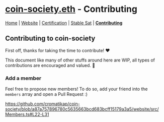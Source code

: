 # [coin-society.eth](https://coin-society.org) - Contributing

[Home](/) | [Website](/website/) | [Certification](/certification/) | [Stable Sat](/stable-sat/) | [**Contributing**](/CONTRIBUTING.md)

## Contributing to coin-society

First off, thanks for taking the time to contribute! ❤️

This document like many of other stuffs around here are WIP, all types of contributions are encouraged and valued. 🙏

### Add a member

Feel free to propose new members! To do so, add your friend into the `members` array and open a Pull Request :)

https://github.com/cromatikap/coin-society/blob/a87a757896780c5635663bcd683bcff15179a3a5/website/src/Members.ts#L22-L31
